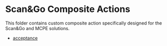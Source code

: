 # Scan&Go Composite Actions

This folder contains custom composite action specifically designed for the Scan&Go and MCPE solutions.

* [acceptance](acceptance/README.md)